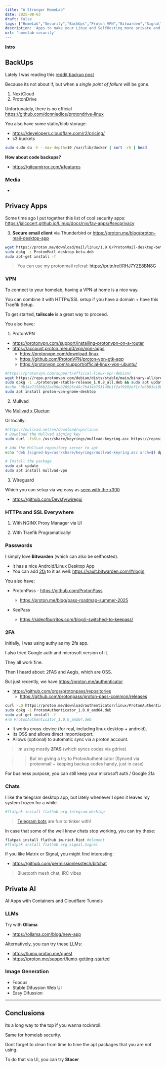 ```yaml
---
title: "A Stronger HomeLab"
date: 2025-08-03
draft: false
tags: ["HomeLab","Security","BackUps","Proton VPN","Bitwarden","Signal"]
description: 'Apps to make your Linux and SelfHosting more private and secure'
url: 'homelab-security'
---
```



**Intro**



## BackUps

Lately I was reading this [reddit backup post](https://www.reddit.com/r/DataHoarder/comments/1gsutp5/list_of_free_open_source_and_crossplatform_backup/?chainedPosts=t3_yqonpo)

Because its not about if, but when a *single point of failure* will be gone.

1. NextCloud
2. ProtonDrive

Unfortunately, there is no official https://github.com/donniedice/protondrive-linux

You also have some static/blob storage:

* https://developers.cloudflare.com/r2/pricing/
* s3 buckets

```sh
sudo sudo du -h --max-depth=10 /var/lib/docker | sort -rh | head
```

**How about code backups?**

* https://giteamirror.com/#features


### Media

* 



## Privacy Apps

Some time ago I put together this list of cool security apps: https://jalcocert.github.io/Linux/docs/nix/fav-apps/#secprivacy



3. **Secure email client** via Thunderbird or https://proton.me/blog/proton-mail-desktop-app

```sh
wget https://proton.me/download/mail/linux/1.9.0/ProtonMail-desktop-beta.deb
sudo dpkg -i ProtonMail-desktop-beta.deb
sudo apt-get install -f
```

> You can use my protonmail referal: https://pr.tn/ref/RHJ7YZE8BN8G

### VPN

To connect to your homelab, having a VPN at home is a nice way.

You can combine it with HTTPs/SSL setup if you have a domain + have this Traefik Setup.

To get started, **tailscale** is a great way to proceed.

You also have:

1. ProtonVPN

* https://protonvpn.com/support/installing-protonvpn-on-a-router
* https://account.proton.me/u/0/vpn/vpn-apps
    * https://protonvpn.com/download-linux
    * https://github.com/ProtonVPN/proton-vpn-gtk-app
    * https://protonvpn.com/support/official-linux-vpn-ubuntu/

```sh
#https://protonvpn.com/support/official-linux-vpn-debian/
wget https://repo.protonvpn.com/debian/dists/stable/main/binary-all/protonvpn-stable-release_1.0.8_all.deb
sudo dpkg -i ./protonvpn-stable-release_1.0.8_all.deb && sudo apt update
#echo "0b14e71586b22e498eb20926c48c7b434b751149b1f2af9902ef1cfe6b03e180 protonvpn-stable-release_1.0.8_all.deb" | sha256sum --check -
sudo apt install proton-vpn-gnome-desktop
```

2. Mullvad

Via [Mullvad x Gluetun](https://fossengineer.com/gluetun-vpn-docker/) 

Or locally:

```sh
#https://mullvad.net/en/download/vpn/linux
# Download the Mullvad signing key
sudo curl -fsSLo /usr/share/keyrings/mullvad-keyring.asc https://repository.mullvad.net/deb/mullvad-keyring.asc

# Add the Mullvad repository server to apt
echo "deb [signed-by=/usr/share/keyrings/mullvad-keyring.asc arch=$( dpkg --print-architecture )] https://repository.mullvad.net/deb/stable stable main" | sudo tee /etc/apt/sources.list.d/mullvad.list

# Install the package
sudo apt update
sudo apt install mullvad-vpn
```

3. Wireguard

Which you can setup via wg easy as [seen with the x300](https://jalcocert.github.io/JAlcocerT/asrock-x300-home-server/#desktop-with-vps-as-vpn-with-wireguard)

* https://github.com/Devsfy/wiregui

### HTTPs and SSL Everywhere

1. With NGINX Proxy Manager via UI

2. With Traefik Programatically! 


### Passwords

I simply love **Bitwarden** (which can also be selfhosted).

* It has a nice Android/Linux Desktop App
* You can add [2fa](#2fa) to it as well: https://vault.bitwarden.com/#/login

You also have:

* ProtonPass - https://github.com/ProtonPass
    * https://proton.me/blog/pass-roadmap-summer-2025

* KeePass
    * https://sideofburritos.com/blog/i-switched-to-keepass/

### 2FA

Initially, I was using authy as my 2fa app.

I also tried Google auth and microsoft version of it.

They all work fine.

Then I heard about: 2FAS and Aegis, which are OSS.

But just recently, we have https://proton.me/authenticator

* https://github.com/orgs/protonpass/repositories
    * https://github.com/protonpass/proton-pass-common/releases

```sh
curl -LO https://proton.me/download/authenticator/linux/ProtonAuthenticator_1.0.0_amd64.deb
sudo dpkg -i ProtonAuthenticator_1.0.0_amd64.deb
sudo apt-get install -f
#rm ProtonAuthenticator_1.0.0_amd64.deb
```

* It works cross-device (for real, including linux desktop + android).
* Its OSS and allows direct import/export.
* Allows (optional) to automatic sync via a proton account.

> Im using mostly **2FAS** (which syncs codes via gdrive)

>> But im giving a try to ProtonAuthenticator (Synced via protonmail + keeping backup codes handy, just in case)

For business purpose, you can still keep your microsoft auth / Google 2fa

### Chats

I like the telegram desktop app, but lately whenever I open it leaves my system frozen for a while.

```sh
#flatpak install flathub org.telegram.desktop
```

> [Telegram bots](https://jalcocert.github.io/JAlcocerT/no-code-ai-tools/#tg-bots) are fun to tinker with!

In case that some of the well know chats stop working, you can try these:

```sh
flatpak install flathub im.riot.Riot #element
#flatpak install flathub org.signal.Signal
```

If you like Matrix or Signal, you might find interesting:

* https://github.com/permissionlesstech/bitchat

> Bluetooth mesh chat, IRC vibes


## Private AI

AI Apps with Containers and Cloudflare Tunnels


### LLMs

Try with **Ollama**

* https://ollama.com/blog/new-app

Alternatively, you can try these LLMs:

* https://lumo.proton.me/guest
* https://proton.me/support/lumo-getting-started

### Image Generation

* Foocus
* Stable Difussion Web UI
* Easy Difussion

---

## Conclusions

Its a long way to the top if you wanna rocknroll.

Same for homelab security.

Dont forget to clean from time to time the apt packages that you are not using.

To do that via UI, you can try **Stacer**